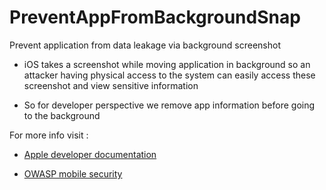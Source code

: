 # PreventAppFromBackgroundSnap
Prevent application from data leakage via background screenshot

* iOS takes a screenshot while moving application in background so an attacker having physical access to the system can easily access these screenshot and view sensitive information

* So for developer perspective we remove app information before going to the background

For more info visit :

* [Apple developer documentation](https://developer.apple.com/documentation/uikit/app_and_environment/scenes/preparing_your_ui_to_run_in_the_background)

* [OWASP mobile security](https://owasp.org/www-project-mobile-top-10/)
